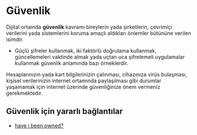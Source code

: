 <!-- NOTLAR 
 - Bu sayfa bilgi içerikli makaleden oluşmaktadır.
 - Bu içeriğe eklenmesi gereken şeyler olduğu düşünülmektedir. https://github.com/GuvendeKal/guvendekal.org/issues/28 buradan bakabilirsiniz.
 - İçerik kuralları ve ekleme yapmak sayfalarını ziyaret edebilirsiniz -->

# Güvenlik

Dijital ortamda **güvenlik** kavramı bireylerin yada şirketlerin, çevrimiçi verilerini yada sistemlerini koruma amaçlı aldıkları önlemler bütününe verilen isimdir.

* Güçlü şifreler kullanmak, iki faktörlü doğrulama kullanmak, güncellemeleri vaktinde almak yada uçtan uca şifrelemeli uygulamalar kullanmak güvenlik anlamında bazı örneklerdir.

Hesaplarınızın yada kart bilgilerinizin çalınması, cihazınıza virüs bulaşması, kişisel verilerinizin internet ortamında paylaşılması gibi durumlar yaşamamak için internet üzerinde güvenliğinize önem vermeniz gerekmektedir.

## Güvenlik için yararlı bağlantılar

* [have i been pwned?](https://haveibeenpwned.com/)


